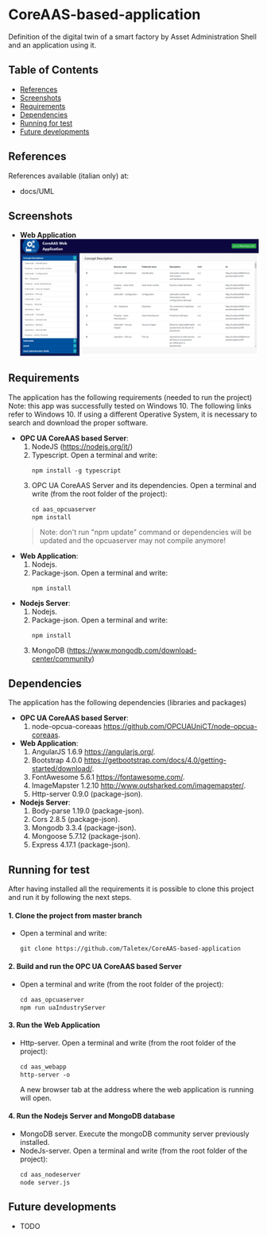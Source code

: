 # CoreAAS-based-application
Definition of the digital twin of a smart factory by Asset Administration Shell and an application using it.


## Table of Contents
- [References](#References)
- [Screenshots](#screenshots)
- [Requirements](#Requirements)
- [Dependencies](#Dependencies)
- [Running for test](#Running-for-test)
- [Future developments](#Future-developments)


## References
References available (italian only) at:
- docs/UML



## Screenshots
- **Web Application**
![screenshot](screenshots/webapp1.png)



## Requirements
The application has the following requirements (needed to run the project)
Note: this app was successfully tested on Windows 10. The following links refer to Windows 10. If using a different Operative System, it is necessary to search and download the proper software. 
- **OPC UA CoreAAS based Server**:
	1. NodeJS (https://nodejs.org/it/)
	2. Typescript. Open a terminal and write:
		```
		npm install -g typescript
		```
	3. OPC UA CoreAAS Server and its dependencies. Open a terminal and write (from the root folder of the project):
		```
		cd aas_opcuaserver
		npm install 
		```
	> Note: don't run "npm update" command or dependencies will be updated and the opcuaserver may not compile anymore!
- **Web Application**:
	1. Nodejs.
	2. Package-json. Open a terminal and write:
		```
		npm install
		```
- **Nodejs Server**:
	1. Nodejs.
	2. Package-json. Open a terminal and write:
		```
		npm install
		```
	3. MongoDB (https://www.mongodb.com/download-center/community)

## Dependencies
The application has the following dependencies (libraries and packages)
- **OPC UA CoreAAS based Server**:
	1. node-opcua-coreaas https://github.com/OPCUAUniCT/node-opcua-coreaas.
- **Web Application**:
	1. AngularJS 1.6.9 https://angularjs.org/.
	2. Bootstrap 4.0.0 https://getbootstrap.com/docs/4.0/getting-started/download/.
	3. FontAwesome 5.6.1 https://fontawesome.com/.
	4. ImageMapster 1.2.10 http://www.outsharked.com/imagemapster/.
	5. Http-server 0.9.0 (package-json).
- **Nodejs Server**:
	1. Body-parse 1.19.0 (package-json).
	2. Cors 2.8.5 (package-json).
	3. Mongodb 3.3.4 (package-json).
	4. Mongoose 5.7.12 (package-json).
	5. Express 4.17.1 (package-json).



## Running for test
After having installed all the requirements it is possible to clone this project and run it by following the next steps. 

#### 1. Clone the project from master branch
- Open a terminal and write:
	```
	git clone https://github.com/Taletex/CoreAAS-based-application
	```

#### 2. Build and run the OPC UA CoreAAS based Server
- Open a terminal and write (from the root folder of the project):
	```
	cd aas_opcuaserver
	npm run uaIndustryServer
	```

#### 3. Run the Web Application
- Http-server. Open a terminal and write (from the root folder of the project):
	```
	cd aas_webapp
	http-server -o
	```
   A new browser tab at the address where the web application is running will open.

#### 4. Run the Nodejs Server and MongoDB database
- MongoDB server. Execute the mongoDB community server previously installed.
- NodeJs-server. Open a terminal and write (from the root folder of the project):
	```
	cd aas_nodeserver
	node server.js
	```





## Future developments
- TODO
